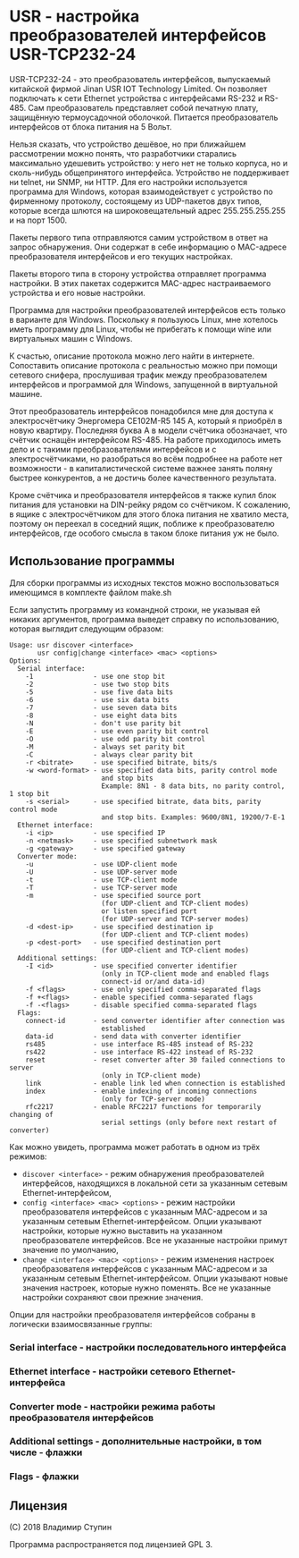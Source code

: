 USR - настройка преобразователей интерфейсов USR-TCP232-24
==========================================================

USR-TCP232-24 - это преобразователь интерфейсов, выпускаемый китайской фирмой Jinan USR IOT Technology Limited. Он позволяет подключать к сети Ethernet устройства с интерфейсами RS-232 и RS-485. Сам преобразователь представляет собой печатную плату, защищённую термоусадочной оболочкой. Питается преобразователь интерфейсов от блока питания на 5 Вольт.

Нельзя сказать, что устройство дешёвое, но при ближайшем рассмотрении можно понять, что разработчики старались максимально удешевить устройство: у него нет не только корпуса, но и сколь-нибудь общепринятого интерфейса. Устройство не поддерживает ни telnet, ни SNMP, ни HTTP. Для его настройки используется программа для Windows, которая взаимодействует с устройство по фирменному протоколу, состоящему из UDP-пакетов двух типов, которые всегда шлются на широковещательный адрес 255.255.255.255 и на порт 1500.

Пакеты первого типа отправляются самим устройством в ответ на запрос обнаружения. Они содержат в себе информацию о MAC-адресе преобразователя интерфейсов и его текущих настройках.

Пакеты второго типа в сторону устройства отправляет программа настройки. В этих пакетах содержится MAC-адрес настраиваемого устройства и его новые настройки.

Программа для настройки преобразователей интерфейсов есть только в варианте для Windows. Поскольку я пользуюсь Linux, мне хотелось иметь программу для Linux, чтобы не прибегать к помощи wine или виртуальных машин с Windows.

К счастью, описание протокола можно лего найти в интернете. Сопоставить описание протокола с реальностью можно при помощи сетевого снифера, прослушивая трафик между преобразователем интерфейсов и программой для Windows, запущенной в виртуальной машине.

Этот преобразователь интерфейсов понадобился мне для доступа к электросчётчику Энергомера CE102M-R5 145 A, который я приобрёл в новую квартиру. Последняя буква A в модели счётчика обозначает, что счётчик оснащён интерфейсом RS-485. На работе приходилось иметь дело и с такими преобразователями интерфейсов и с электросчётчиками, но разобраться во всём подробнее на работе нет возможности - в капиталистической системе важнее занять поляну быстрее конкурентов, а не достичь более качественного результата.

Кроме счётчика и преобразователя интерфейсов я также купил блок питания для установки на DIN-рейку рядом со счётчиком. К сожалению, в ящике с электросчётчиком для этого блока питания не хватило места, поэтому он переехал в соседний ящик, поближе к преобразователю интерфейсов, где особого смысла в таком блоке питания уж не было.

Использование программы
-----------------------

Для сборки программы из исходных текстов можно воспользоваться имеющимся в комплекте файлом make.sh

Если запустить программу из командной строки, не указывая ей никаких аргументов, программа выведет справку по использованию, которая выглядит следующим образом:

```
Usage: usr discover <interface>
       usr config|change <interface> <mac> <options>
Options:
  Serial interface:
    -1               - use one stop bit
    -2               - use two stop bits
    -5               - use five data bits
    -6               - use six data bits
    -7               - use seven data bits
    -8               - use eight data bits
    -N               - don't use parity bit
    -E               - use even parity bit control
    -O               - use odd parity bit control
    -M               - always set parity bit
    -C               - always clear parity bit
    -r <bitrate>     - use specified bitrate, bits/s
    -w <word-format> - use specified data bits, parity control mode
                       and stop bits
                       Example: 8N1 - 8 data bits, no parity control, 1 stop bit
    -s <serial>      - use specified bitrate, data bits, parity control mode
                       and stop bits. Examples: 9600/8N1, 19200/7-E-1
  Ethernet interface:
    -i <ip>          - use specified IP
    -n <netmask>     - use specified subnetwork mask
    -g <gateway>     - use specified gateway
  Converter mode:
    -u               - use UDP-client mode
    -U               - use UDP-server mode
    -t               - use TCP-client mode
    -T               - use TCP-server mode
    -m               - use specified source port
                       (for UDP-client and TCP-client modes)
                       or listen specified port
                       (for UDP-server and TCP-server modes)
    -d <dest-ip>     - use specified destination ip
                       (for UDP-client and TCP-client modes)
    -p <dest-port>   - use specified destination port
                       (for UDP-client and TCP-client modes)
  Additional settings:
    -I <id>          - use specified converter identifier
                       (only in TCP-client mode and enabled flags
                       connect-id or/and data-id)
    -f <flags>       - use only specified comma-separated flags
    -f +<flags>      - enable specified comma-separated flags
    -f -<flags>      - disable specified comma-separated flags
  Flags:
    connect-id       - send converter identifier after connection was
                       established
    data-id          - send data with converter identifier
    rs485            - use interface RS-485 instead of RS-232
    rs422            - use interface RS-422 instead of RS-232
    reset            - reset converter after 30 failed connections to server
                       (only in TCP-client mode)
    link             - enable link led when connection is established
    index            - enable indexing of incoming connections
                       (only for TCP-server mode)
    rfc2217          - enable RFC2217 functions for temporarily changing of
                       serial settings (only before next restart of converter)
```

Как можно увидеть, программа может работать в одном из трёх режимов:
* `discover <interface>` - режим обнаружения преобразователей интерфейсов, находящихся в локальной сети за указанным сетевым Ethernet-интерфейсом,
* `config <interface> <mac> <options>` - режим настройки преобразователя интерфейсов с указанным MAC-адресом и за указанным сетевым Ethernet-интерфейсом. Опции указывают настройки, которые нужно выставить на указанном преобразователе интерфейсов. Все не указанные настройки примут значение по умолчанию,
* `change <interface> <mac> <options>` - режим изменения настроек преобразователя интерфейсов с указанным MAC-адресом и за указанным сетевым Ethernet-интерфейсом. Опции указывают новые значения настроек, которые нужно поменять. Все не указанные настройки сохраняют свои прежние значения.

Опции для настройки преобразователя интерфейсов собраны в логически взаимосвязанные группы:

### Serial interface - настройки последовательного интерфейса

### Ethernet interface - настройки сетевого Ethernet-интерфейса

### Converter mode - настройки режима работы преобразователя интерфейсов

### Additional settings - дополнительные настройки, в том числе - флажки

### Flags - флажки

Лицензия
--------

(C) 2018 Владимир Ступин

Программа распространяется под лицензией GPL 3.
